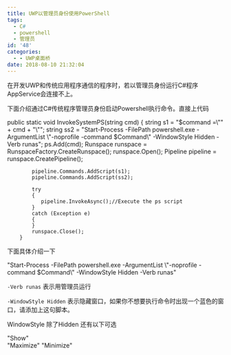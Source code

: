 ```yaml
---
title: UWP以管理员身份使用PowerShell
tags:
  - C#
  - powershell
  - 管理员
id: '48'
categories:
  - - UWP桌面桥
date: 2018-08-10 21:32:04
---
```


在开发UWP和传统应用程序通信的程序时，若以管理员身份运行C#程序AppService会连接不上。

下面介绍通过C#传统程序管理员身份启动Powershell执行命令。直接上代码

public static void InvokeSystemPS(string cmd)
        {
            string s1 = "$command =\\"" + cmd + "\\"";
            string ss2 = "Start-Process -FilePath powershell.exe -ArgumentList \\"-noprofile -command $Command\\" -WindowStyle Hidden -Verb runas";
            ps.Add(cmd);
            Runspace runspace = RunspaceFactory.CreateRunspace();
            runspace.Open();
            Pipeline pipeline = runspace.CreatePipeline();

            pipeline.Commands.AddScript(s1);
            pipeline.Commands.AddScript(ss2);
        
            try
            {
               pipeline.InvokeAsync();//Execute the ps script
            }
            catch (Exception e)
            {
            }  
            runspace.Close();         
        }

下面具体介绍一下

"Start-Process -FilePath powershell.exe -ArgumentList \\"-noprofile -command $Command\\" -WindowStyle Hidden -Verb runas"

`-Verb runas` 表示用管理员运行

`-WindowStyle Hidden` 表示隐藏窗口，如果你不想要执行命令时出现一个蓝色的窗口，请添加上这句脚本。

WindowStyle 除了Hidden 还有以下可选

"Show"     
"Maximize" 
"Minimize"